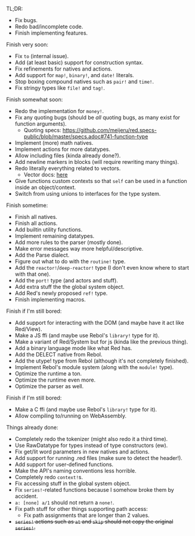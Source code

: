 TL;DR:
- Fix bugs.
- Redo bad/incomplete code.
- Finish implementing features.

Finish very soon:
- Fix `to` (internal issue).
- Add (at least basic) support for construction syntax.
- Fix refinements for natives and actions.
- Add support for `map!`, `binary!`, and `date!` literals.
- Stop boxing compound natives such as `pair!` and `time!`.
- Fix stringy types like `file!` and `tag!`.

Finish somewhat soon:
- Redo the implementation for `money!`.
- Fix any quoting bugs (should be *all* quoting bugs, as many exist for function arguments).
	- Quoting specs: https://github.com/meijeru/red.specs-public/blob/master/specs.adoc#741-function-type
- Implement (more) math natives.
- Implement actions for more datatypes.
- Allow including files (kinda already done?).
- Add newline markers in blocks (will require rewriting many things).
- Redo literally everything related to vectors.
	- Vector docs: [here](https://github.com/red/red/wiki/%5BDOC%5D-Comparison-of-aggregate-values-%28block%21-vector%21-object%21-hash%21-map%21%29#vector)
- Give functions custom contexts so that `self` can be used in a function inside an object/context.
- Switch from using unions to interfaces for the type system.

Finish sometime:
- Finish all natives.
- Finish all actions.
- Add builtin utility functions.
- Implement remaining datatypes.
- Add more rules to the parser (mostly done).
- Make error messages way more helpful/descriptive.
- Add the Parse dialect.
- Figure out what to do with the `routine!` type.
- Add the `reactor!`/`deep-reactor!` type (I don't even know where to start with that one).
- Add the `port!` type (and actors and stuff).
- Add extra stuff the the global system object.
- Add Red's newly proposed `ref!` type.
- Finish implementing macros.

Finish if I'm still bored:
- Add support for interacting with the DOM (and maybe have it act like Red/View).
- Make a JS ffi (and maybe use Rebol's `library!` type for it).
- Make a variant of Red/System but for js (kinda like the previous thing).
- Add a binary language mode like what Red has.
- Add the DELECT native from Rebol.
- Add the utype! type from Rebol (although it's not completely finished).
- Implement Rebol's module system (along with the `module!` type).
- Optimize the runtime a ton.
- Optimize the runtime even more.
- Optimize the parser as well.

Finish if I'm still bored:
- Make a C ffi (and maybe use Rebol's `library!` type for it).
- Allow compiling to/running on WebAssembly.

Things already done:
- Completely redo the tokenizer (might also redo it a third time).
- Use RawDatatype for types instead of type constructors (ew).
- Fix get/lit word parameters in new natives and actions.
- Add support for running .red files (make sure to detect the header!).
- Add support for user-defined functions.
- Make the API's naming conventions less horrible.
- Completely redo `context!`s.
- Fix accessing stuff in the global system object.
- Fix `series!`-related functions because I somehow broke them by accident.
- `a: [none] a/1` should not return a `none!`.
- Fix path stuff for other things supporting path access:
	- Fix path assignments that are longer than 2 values.
- ~~`series!` actions such as `at` and `skip` should not copy the original `series!`.~~